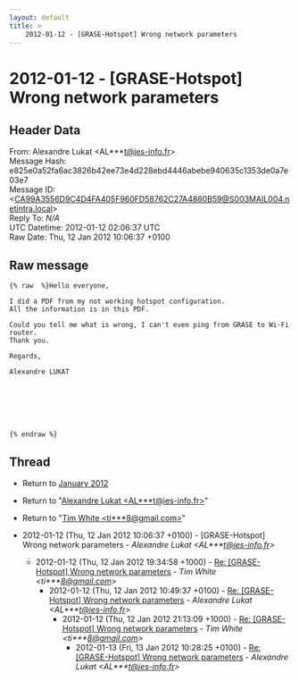 ```yaml
---
layout: default
title: >
    2012-01-12 - [GRASE-Hotspot] Wrong network parameters
---
```


# 2012-01-12 - [GRASE-Hotspot] Wrong network parameters

## Header Data

From: Alexandre Lukat \<AL***t@ies-info.fr\><br>
Message Hash: e825e0a52fa6ac3826b42ee73e4d228ebd4446abebe940635c1353de0a7e03e7<br>
Message ID: \<CA99A3556D9C4D4FA405F960FD58762C27A4860B59@S003MAIL004.netintra.local\><br>
Reply To: _N/A_<br>
UTC Datetime: 2012-01-12 02:06:37 UTC<br>
Raw Date: Thu, 12 Jan 2012 10:06:37 +0100<br>

## Raw message

```
{% raw  %}Hello everyone,

I did a PDF from my not working hotspot configuration.
All the information is in this PDF.

Could you tell me what is wrong, I can't even ping from GRASE to Wi-Fi router.
Thank you.

Regards,

Alexandre LUKAT







{% endraw %}
```

## Thread

+ Return to [January 2012](/archive/2012/01)

+ Return to "[Alexandre Lukat <AL***t<span>@</span>ies-info.fr>](/authors/al___t_at_iesinfo_fr)"
+ Return to "[Tim White <ti***8<span>@</span>gmail.com>](/authors/ti___8_at_gmail_com)"

+ 2012-01-12 (Thu, 12 Jan 2012 10:06:37 +0100) - [GRASE-Hotspot] Wrong network parameters - _Alexandre Lukat \<AL***t@ies-info.fr\>_
  + 2012-01-12 (Thu, 12 Jan 2012 19:34:58 +1000) - [Re: [GRASE-Hotspot] Wrong network parameters](/archive/2012/01/23a46946a1ddcefa23cfeacc53f78134acf97b295399b55654de4bc5a130084c) - _Tim White \<ti***8@gmail.com\>_
    + 2012-01-12 (Thu, 12 Jan 2012 10:49:37 +0100) - [Re: [GRASE-Hotspot] Wrong network parameters](/archive/2012/01/4172819b973ac30d1d9bdf2f9a43413ae8d80a5959c899fb357271c5f4295b6d) - _Alexandre Lukat \<AL***t@ies-info.fr\>_
      + 2012-01-12 (Thu, 12 Jan 2012 21:13:09 +1000) - [Re: [GRASE-Hotspot] Wrong network parameters](/archive/2012/01/995e9d8a97d3eec0b820e78bce1f78e0b2ff25581109ff58362c757de7aaae63) - _Tim White \<ti***8@gmail.com\>_
        + 2012-01-13 (Fri, 13 Jan 2012 10:28:25 +0100) - [Re: [GRASE-Hotspot] Wrong network parameters](/archive/2012/01/7ca1314be824720ee8fe28f74f36c4c6463e687b6aa8378864420c79286aefc5) - _Alexandre Lukat \<AL***t@ies-info.fr\>_

